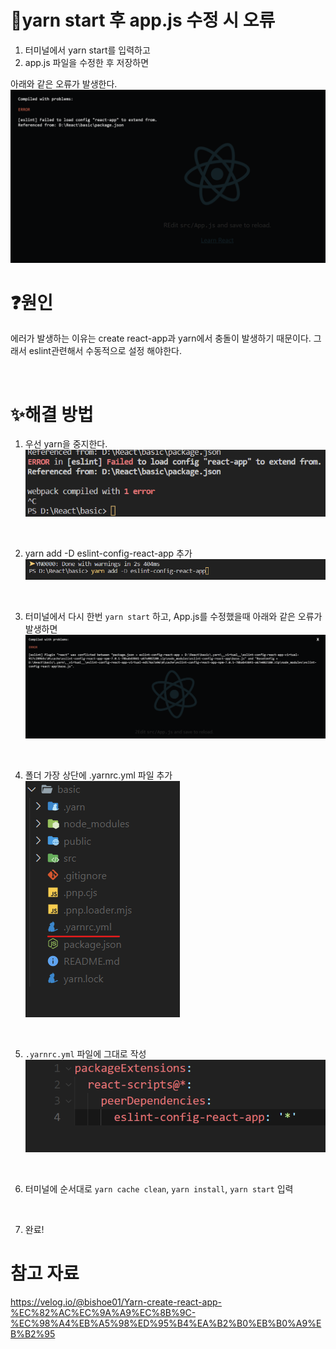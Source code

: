 📌yarn start 후 app.js 수정 시 오류
=====

1. 터미널에서 yarn start를 입력하고
2. app.js 파일을 수정한 후 저장하면

아래와 같은 오류가 발생한다.
![오류1](/img/yarn_start_오류/오류1.png)

# ❓원인
에러가 발생하는 이유는 create react-app과 yarn에서 충돌이 발생하기 때문이다. 그래서 eslint관련해서 수동적으로 설정 해야한다.

<br>

# ✨해결 방법
1. 우선 yarn을 중지한다.
![오류2](/img/yarn_start_오류/오류2.png)

<br>

2. yarn add -D eslint-config-react-app 추가
![오류3](/img/yarn_start_오류/오류3.png)

<br>

3. 터미널에서 다시 한번 `yarn start` 하고, App.js를 수정했을때 아래와 같은 오류가 발생하면
![오류4](/img/yarn_start_오류/오류4.png)

<br>

4. 폴더 가장 상단에 .yarnrc.yml 파일 추가
![오류5](/img/yarn_start_오류/오류5.png)

<br>

5. `.yarnrc.yml` 파일에 그대로 작성
![오류6](/img/yarn_start_오류/오류6.png)

<br>

6. 터미널에 순서대로 `yarn cache clean`, `yarn install`, `yarn start` 입력

<br>

7. 완료!


# 참고 자료
https://velog.io/@bishoe01/Yarn-create-react-app-%EC%82%AC%EC%9A%A9%EC%8B%9C-%EC%98%A4%EB%A5%98%ED%95%B4%EA%B2%B0%EB%B0%A9%EB%B2%95